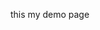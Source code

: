 <html>
  <head>
    <title>
      this is my demo page
    </title>
  </head>
</html>
<body>
  <p>
    this my demo page
  </p>
</body>
</html>
